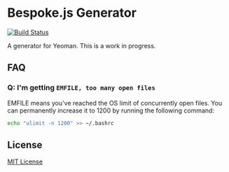 # Bespoke.js Generator
[![Build Status](https://secure.travis-ci.org/markdalgleish/generator-bespoke.png?branch=master)](https://travis-ci.org/markdalgleish/generator-bespoke)

A generator for Yeoman. This is a work in progress.

## FAQ

### Q: I'm getting `EMFILE, too many open files`

EMFILE means you've reached the OS limit of concurrently open files. You can permanently increase it to 1200 by running the following command:

```bash
echo "ulimit -n 1200" >> ~/.bashrc
```

## License
[MIT License](http://markdalgleish.mit-license.org)
